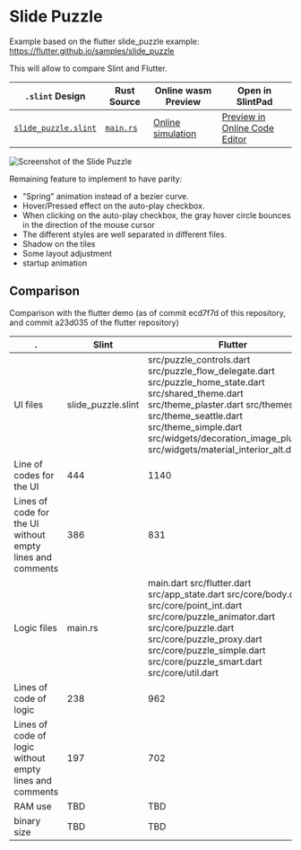 <!-- Copyright © SixtyFPS GmbH <info@slint.dev> ; SPDX-License-Identifier: MIT -->

# Slide Puzzle

Example based on the flutter slide_puzzle example:
https://flutter.github.io/samples/slide_puzzle

This will allow to compare Slint and Flutter.

| `.slint` Design | Rust Source | Online wasm Preview | Open in SlintPad |
| --- | --- | --- | --- |
| [`slide_puzzle.slint`](./slide_puzzle.slint) | [`main.rs`](./main.rs) | [Online simulation](https://slint.dev/snapshots/master/demos/slide_puzzle/) | [Preview in Online Code Editor](https://slint.dev/snapshots/master/editor?load_url=https://raw.githubusercontent.com/slint-ui/slint/master/examples/slide_puzzle/slide_puzzle.slint) |

![Screenshot of the Slide Puzzle](https://slint.dev/resources/puzzle_screenshot.png "Slide Puzzle")

Remaining feature to implement to have parity:

* "Spring" animation instead of a bezier curve.
* Hover/Pressed effect on the auto-play checkbox.
* When clicking on the auto-play checkbox, the gray hover
  circle bounces in the direction of the mouse cursor
* The different styles are well separated in different files.
* Shadow on the tiles
* Some layout adjustment
* startup animation

## Comparison

Comparison with the flutter demo (as of commit ecd7f7d
 of this repository, and commit a23d035 of the flutter repository)

| . | Slint | Flutter |
| --- | ---| --- |
| UI files | slide_puzzle.slint | src/puzzle_controls.dart src/puzzle_flow_delegate.dart src/puzzle_home_state.dart src/shared_theme.dart src/theme_plaster.dart src/themes.dart src/theme_seattle.dart src/theme_simple.dart src/widgets/decoration_image_plus.dart src/widgets/material_interior_alt.dart |
| Line of codes for the UI | 444 | 1140 |
| Lines of code for the UI without empty lines and comments | 386 | 831 |
| Logic files | main.rs | main.dart src/flutter.dart src/app_state.dart src/core/body.dart src/core/point_int.dart src/core/puzzle_animator.dart src/core/puzzle.dart src/core/puzzle_proxy.dart src/core/puzzle_simple.dart src/core/puzzle_smart.dart src/core/util.dart |
| Lines of code of logic | 238 | 962 |
| Lines of code of logic without empty lines and comments | 197 | 702 |
| RAM use | TBD | TBD |
| binary size | TBD | TBD |
